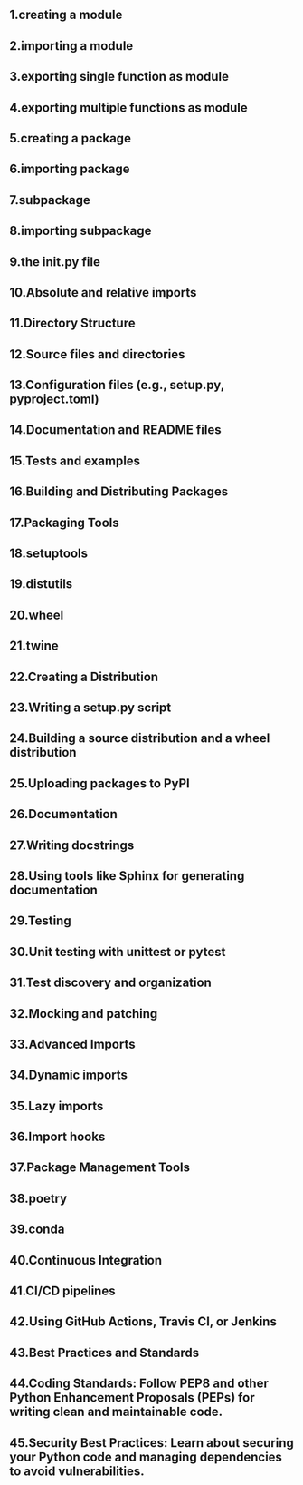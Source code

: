## 1.creating a module
## 2.importing a module
## 3.exporting single function as module
## 4.exporting multiple functions as module
## 5.creating a package
## 6.importing package
## 7.subpackage
## 8.importing subpackage
## 9.the __init__.py file
## 10.Absolute and relative imports
## 11.Directory Structure
## 12.Source files and directories
## 13.Configuration files (e.g., setup.py, pyproject.toml)
## 14.Documentation and README files
## 15.Tests and examples
## 16.Building and Distributing Packages
## 17.Packaging Tools
## 18.setuptools
## 19.distutils
## 20.wheel
## 21.twine
## 22.Creating a Distribution
## 23.Writing a setup.py script
## 24.Building a source distribution and a wheel distribution
## 25.Uploading packages to PyPI
## 26.Documentation
## 27.Writing docstrings
## 28.Using tools like Sphinx for generating documentation
## 29.Testing
## 30.Unit testing with unittest or pytest
## 31.Test discovery and organization
## 32.Mocking and patching
## 33.Advanced Imports
## 34.Dynamic imports
## 35.Lazy imports
## 36.Import hooks
## 37.Package Management Tools
## 38.poetry
## 39.conda
## 40.Continuous Integration
## 41.CI/CD pipelines
## 42.Using GitHub Actions, Travis CI, or Jenkins
## 43.Best Practices and Standards
## 44.Coding Standards: Follow PEP8 and other Python Enhancement Proposals (PEPs) for writing clean and maintainable code.
## 45.Security Best Practices: Learn about securing your Python code and managing dependencies to avoid vulnerabilities.